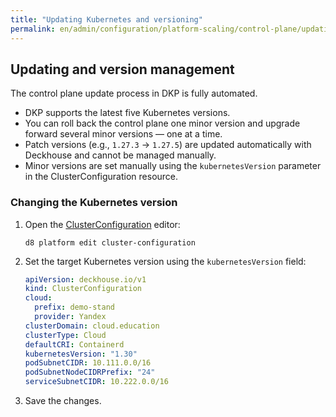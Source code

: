 ```yaml
---
title: "Updating Kubernetes and versioning"
permalink: en/admin/configuration/platform-scaling/control-plane/updating-and-versioning.html
---
```


## Updating and version management

The control plane update process in DKP is fully automated.

- DKP supports the latest five Kubernetes versions.
- You can roll back the control plane one minor version and upgrade forward several minor versions — one at a time.
- Patch versions (e.g., `1.27.3` → `1.27.5`) are updated automatically with Deckhouse and cannot be managed manually.
- Minor versions are set manually using the `kubernetesVersion` parameter in the ClusterConfiguration resource.

### Changing the Kubernetes version

1. Open the [ClusterConfiguration](/products/kubernetes-platform/documentation/v1/reference/api/cr.html#clusterconfiguration) editor:

   ```shell
   d8 platform edit cluster-configuration
   ```

1. Set the target Kubernetes version using the `kubernetesVersion` field:

   ```yaml
   apiVersion: deckhouse.io/v1
   kind: ClusterConfiguration
   cloud:
     prefix: demo-stand
     provider: Yandex
   clusterDomain: cloud.education
   clusterType: Cloud
   defaultCRI: Containerd
   kubernetesVersion: "1.30"
   podSubnetCIDR: 10.111.0.0/16
   podSubnetNodeCIDRPrefix: "24"
   serviceSubnetCIDR: 10.222.0.0/16
   ```

1. Save the changes.
